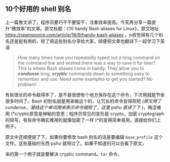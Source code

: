 10个好用的 shell 别名
----

上一篇推文讲了，程序员要巧干不要蛮干，注重效率提高。今天再分享一篇提升“微效率”的文章。原文标题：《10 handy Bash aliases for Linux》，原文地址 https://opensource.com/article/18/9/handy-bash-aliases 。p叔觉得有几个别名还是挺有用的，除了把这些别名分享给大家，顺便把文章也翻译下一起学习下英语

>How many times have you repeatedly typed out a long command on the command line and wished there was a way to save it for later? This is where Bash aliases come in handy. They allow you to ***condense*** long, ***cryptic*** commands down to something easy to remember and use. Need some examples to get you started? No problem!

有些很长的命令敲得多了，是不是很想有个地方保存在这个命令，下次用就能节省很多时间了。Bash 的别名就是用来做这个的，让冗长的命令变得简短 *(原文用了 condense，凝结这个单词用来表示命令缩短了，这里 pshu 意译了下 )*，晦涩难用 (*cryptic原意是神秘的意思；程序员常见的变形是 crypto，加密 cryptograph 的简写，有些命令确实难用的就像加密了一样 )*的变得简单易用。直接给你们上例子。

 原文中还顺便提了下，如果你要修改 bash 别名的话是要编辑  `base_profile`  这个文件。这些基础的东西 pshu 就带过了。如果不知道的可以去看下原文。

来的第一个例子就是要解决 cryptic command。`tar` 命令。





<!--stackedit_data:
eyJoaXN0b3J5IjpbNTU5MTc1OTksLTE3NzU3NTUxMjUsLTE1Mj
E5OTE0MjIsNDE3MjMxMjkyLDE2Mzg2NzcwMjgsLTc4ODYyMzk5
NywxMTgxMjk5OTY5LDczMDk5ODExNl19
-->